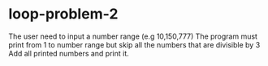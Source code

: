 # loop-problem-2
The user need to input a number range (e.g 10,150,777)  The program must print from 1 to number range but skip all the numbers that are divisible by 3 Add all printed numbers and print it.
